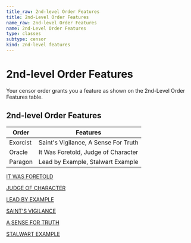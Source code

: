 ```yaml
---
title_raw: 2nd-level Order Features
title: 2nd-Level Order Features
name_raw: 2nd-level Order Features
name: 2nd-Level Order Features
type: classes
subtype: censor
kind: 2nd-level features
---
```


# 2nd-level Order Features

Your censor order grants you a feature as shown on the 2nd-Level Order Features table.

## 2nd-level Order Features

| Order    | Features                             |
| -------- | ------------------------------------ |
| Exorcist | Saint's Vigilance, A Sense For Truth |
| Oracle   | It Was Foretold, Judge of Character  |
| Paragon  | Lead by Example, Stalwart Example    |

[IT WAS FORETOLD](./It%20Was%20Foretold.md)

[JUDGE OF CHARACTER](./Judge%20Of%20Character.md)

[LEAD BY EXAMPLE](./Lead%20By%20Example.md)

[SAINT'S VIGILANCE](./Saints%20Vigilance.md)

[A SENSE FOR TRUTH](./A%20Sense%20For%20Truth.md)

[STALWART EXAMPLE](./Stalwart%20Example.md)
